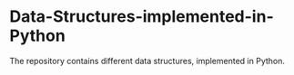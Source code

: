 # Data-Structures-implemented-in-Python
The repository contains different data structures, implemented in Python.
